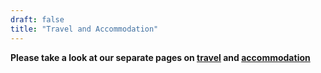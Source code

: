 ```yaml
---
draft: false
title: "Travel and Accommodation"
---
```


**Please take a look at our separate pages on <a href="/travel">travel</a> and <a href="/accommodation">accommodation</a>**

<br>

